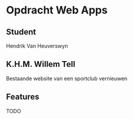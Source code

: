 # Opdracht Web Apps
## Student
Hendrik Van Heuverswyn

## K.H.M. Willem Tell
Bestaande website van een sportclub vernieuwen

## Features
TODO
